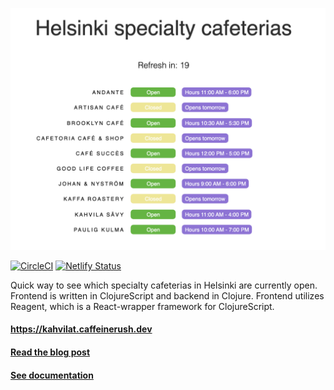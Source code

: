 ![alt text](https://github.com/jukkhop/kahvilat/blob/master/screenshot.png 'Screenshot')

[![CircleCI](https://circleci.com/gh/jukkhop/kahvilat/tree/master.svg?style=svg)](https://circleci.com/gh/jukkhop/kahvilat/tree/master) [![Netlify Status](https://api.netlify.com/api/v1/badges/c4fee6d1-131c-46ec-956a-2520bf2f3d7e/deploy-status)](https://app.netlify.com/sites/kahvilat/deploys)

Quick way to see which specialty cafeterias in Helsinki are currently open. Frontend is written in ClojureScript and backend in Clojure. Frontend utilizes Reagent, which is a React-wrapper framework for ClojureScript.

#### https://kahvilat.caffeinerush.dev

#### [Read the blog post][post]

#### [See documentation][docs]

[post]: https://caffeinerush.dev/blog/some-dynamic-functional-code-with-your-coffee
[docs]: https://github.com/jukkhop/kahvilat/tree/master/docs
